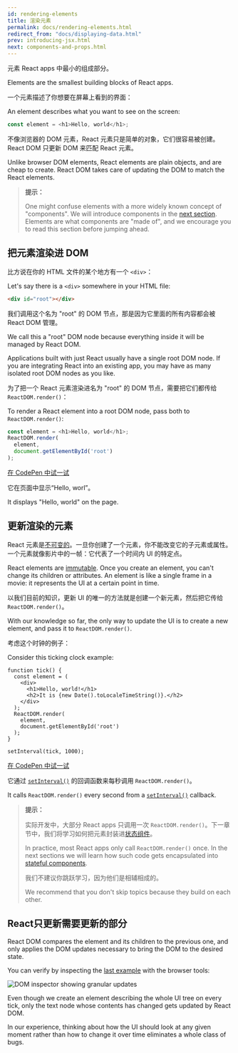 ```yaml
---
id: rendering-elements
title: 渲染元素
permalink: docs/rendering-elements.html
redirect_from: "docs/displaying-data.html"
prev: introducing-jsx.html
next: components-and-props.html
---
```


元素 React apps 中最小的组成部分。

Elements are the smallest building blocks of React apps.

一个元素描述了你想要在屏幕上看到的界面：

An element describes what you want to see on the screen:

```js
const element = <h1>Hello, world</h1>;
```

不像浏览器的 DOM 元素，React 元素只是简单的对象，它们很容易被创建。React DOM 只更新 DOM 来匹配 React 元素。

Unlike browser DOM elements, React elements are plain objects, and are cheap to create. React DOM takes care of updating the DOM to match the React elements.

>**提示：**
>
>One might confuse elements with a more widely known concept of "components". We will introduce components in the [next section](/react/docs/components-and-props.html). Elements are what components are "made of", and we encourage you to read this section before jumping ahead.

## 把元素渲染进 DOM

比方说在你的 HTML 文件的某个地方有一个 `<div>`：

Let's say there is a `<div>` somewhere in your HTML file:

```html
<div id="root"></div>
```

我们调用这个名为 "root" 的 DOM 节点，那是因为它里面的所有内容都会被 React DOM 管理。

We call this a "root" DOM node because everything inside it will be managed by React DOM.

Applications built with just React usually have a single root DOM node. If you are integrating React into an existing app, you may have as many isolated root DOM nodes as you like.

为了把一个 React 元素渲染进名为 "root" 的 DOM 节点，需要把它们都传给 `ReactDOM.render()`：

To render a React element into a root DOM node, pass both to `ReactDOM.render()`:

```js
const element = <h1>Hello, world</h1>;
ReactDOM.render(
  element,
  document.getElementById('root')
);
```

[在 CodePen 中试一试](http://codepen.io/gaearon/pen/rrpgNB?editors=1010)

它在页面中显示“Hello, worl”。

It displays "Hello, world" on the page.

## 更新渲染的元素

React 元素是[不可变的](https://en.wikipedia.org/wiki/Immutable_object)。一旦你创建了一个元素，你不能改变它的子元素或属性。一个元素就像影片中的一帧：它代表了一个时间内 UI 的特定点。

React elements are [immutable](https://en.wikipedia.org/wiki/Immutable_object). Once you create an element, you can't change its children or attributes. An element is like a single frame in a movie: it represents the UI at a certain point in time.

以我们目前的知识，更新 UI 的唯一的方法就是创建一个新元素，然后把它传给 `ReactDOM.render()`。

With our knowledge so far, the only way to update the UI is to create a new element, and pass it to `ReactDOM.render()`.

考虑这个时钟的例子：

Consider this ticking clock example:

```js{8-11}
function tick() {
  const element = (
    <div>
      <h1>Hello, world!</h1>
      <h2>It is {new Date().toLocaleTimeString()}.</h2>
    </div>
  );
  ReactDOM.render(
    element,
    document.getElementById('root')
  );
}

setInterval(tick, 1000);
```

[在 CodePen 中试一试](http://codepen.io/gaearon/pen/gwoJZk?editors=0010)

它通过 [`setInterval()`](https://developer.mozilla.org/en-US/docs/Web/API/WindowTimers/setInterval) 的回调函数来每秒调用 `ReactDOM.render()`。

It calls `ReactDOM.render()` every second from a [`setInterval()`](https://developer.mozilla.org/en-US/docs/Web/API/WindowTimers/setInterval) callback.

>**提示：**
>
>实际开发中，大部分 React apps 只调用一次 `ReactDOM.render()`。下一章节中，我们将学习如何把元素封装进[状态组件](/react/docs/state-and-lifecycle.html)。
>
>In practice, most React apps only call `ReactDOM.render()` once. In the next sections we will learn how such code gets encapsulated into [stateful components](/react/docs/state-and-lifecycle.html).
>
>我们不建议你跳跃学习，因为他们是相辅相成的。
>
>We recommend that you don't skip topics because they build on each other.

## React只更新需要更新的部分

React DOM compares the element and its children to the previous one, and only applies the DOM updates necessary to bring the DOM to the desired state.

You can verify by inspecting the [last example](http://codepen.io/gaearon/pen/gwoJZk?editors=0010) with the browser tools:

![DOM inspector showing granular updates](/react/img/docs/granular-dom-updates.gif)

Even though we create an element describing the whole UI tree on every tick, only the text node whose contents has changed gets updated by React DOM.

In our experience, thinking about how the UI should look at any given moment rather than how to change it over time eliminates a whole class of bugs.

